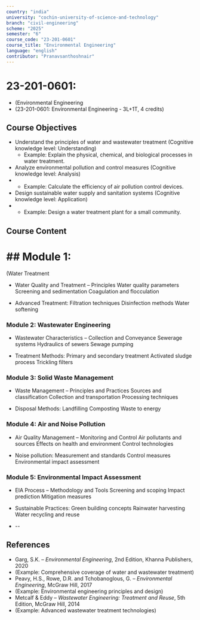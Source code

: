 ```yaml
---
country: "india"
university: "cochin-university-of-science-and-technology"
branch: "civil-engineering"
scheme: "2025"
semester: "6"
course_code: "23-201-0601"
course_title: "Environmental Engineering"
language: "english"
contributor: "Pranavsanthoshnair"
---
```


# 23-201-0601: 
  - (Environmental Engineering
  - (23-201-0601: Environmental Engineering - 3L+1T, 4 credits)
## Course Objectives

* Understand the principles of water and wastewater treatment (Cognitive knowledge level: Understanding)
    - Example: Explain the physical, chemical, and biological processes in water treatment.
* Analyze environmental pollution and control measures (Cognitive knowledge level: Analysis)
*   - Example: Calculate the efficiency of air pollution control devices.
* Design sustainable water supply and sanitation systems (Cognitive knowledge level: Application)
*   - Example: Design a water treatment plant for a small community.

## Course Content
# ## Module 1:
  (Water Treatment

* Water Quality and Treatment – Principles
  Water quality parameters
  Screening and sedimentation
  Coagulation and flocculation

* Advanced Treatment:
  Filtration techniques
  Disinfection methods
  Water softening

### Module 2: Wastewater Engineering
* Wastewater Characteristics – Collection and Conveyance
  Sewerage systems
  Hydraulics of sewers
  Sewage pumping

* Treatment Methods:
  Primary and secondary treatment
  Activated sludge process
  Trickling filters

### Module 3: Solid Waste Management
* Waste Management – Principles and Practices
  Sources and classification
  Collection and transportation
  Processing techniques

* Disposal Methods:
  Landfilling
  Composting
  Waste to energy

### Module 4: Air and Noise Pollution
* Air Quality Management – Monitoring and Control
  Air pollutants and sources
  Effects on health and environment
  Control technologies

* Noise pollution:
  Measurement and standards
  Control measures
  Environmental impact assessment

### Module 5: Environmental Impact Assessment
* EIA Process – Methodology and Tools
  Screening and scoping
  Impact prediction
  Mitigation measures

* Sustainable Practices:
  Green building concepts
  Rainwater harvesting
  Water recycling and reuse

* --

## References

* Garg, S.K. – *Environmental Engineering*, 2nd Edition, Khanna Publishers, 2020
* (Example: Comprehensive coverage of water and wastewater treatment)
* Peavy, H.S., Rowe, D.R. and Tchobanoglous, G. – *Environmental Engineering*, McGraw Hill, 2017
* (Example: Environmental engineering principles and design)
* Metcalf & Eddy – *Wastewater Engineering: Treatment and Reuse*, 5th Edition, McGraw Hill, 2014
* (Example: Advanced wastewater treatment technologies)
